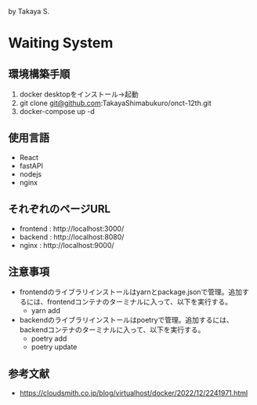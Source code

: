 by Takaya S.
# Waiting System

## 環境構築手順
1. docker desktopをインストール→起動
2. git clone git@github.com:TakayaShimabukuro/onct-12th.git
3. docker-compose up -d

## 使用言語
- React
- fastAPI
- nodejs
- nginx

## それぞれのページURL
- frontend : http://localhost:3000/ 
- backend : http://localhost:8080/
- nginx : http://localhost:9000/

## 注意事項
- frontendのライブラリインストールはyarnとpackage.jsonで管理。追加するには、frontendコンテナのターミナルに入って、以下を実行する。
  - yarn add <package name>
- backendのライブラリインストールはpoetryで管理。追加するには、backendコンテナのターミナルに入って、以下を実行する。
  - poetry add <package name>
  - poetry update

## 参考文献
- https://cloudsmith.co.jp/blog/virtualhost/docker/2022/12/2241971.html
